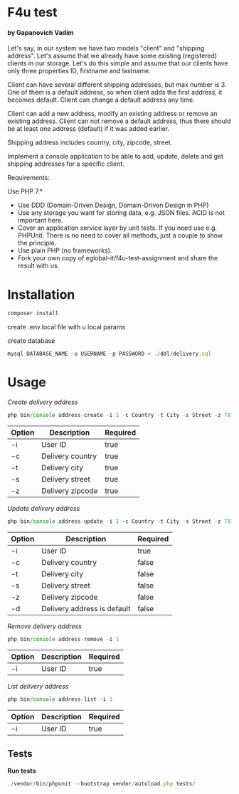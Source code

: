 # F4u test

#### by Gapanovich Vadim

Let's say, in our system we have two models "client" and "shipping address". Let's assume that we already have some existing (registered) clients in our storage. Let's do this simple and assume that our clients have only three properties ID, firstname and lastname.

Client can have several different shipping addresses, but max number is 3. One of them is a default address, so when client adds the first address, it becomes default. Client can change a default address any time.

Client can add a new address, modify an existing address or remove an existing address. Client can not remove a default address, thus there should be at least one address (default) if it was added earlier.

Shipping address includes country, city, zipcode, street.

Implement a console application to be able to add, update, delete and get shipping addresses for a specific client.

Requirements:

Use PHP 7.*
* Use DDD (Domain-Driven Design, Domain-Driven Design in PHP)
* Use any storage you want for storing data, e.g. JSON files. ACID is not important here.
* Cover an application service layer by unit tests. If you need use e.g. PHPUnit. There is no need to cover all methods, just a couple to show the principle.
* Use plain PHP (no frameworks).
* Fork your own copy of eglobal-it/f4u-test-assignment and share the result with us.

# Installation

```javascript
composer install
```

create .env.local file with u local params

create database

```javascript
mysql DATABASE_NAME -u USERNAME -p PASSWORD < ./ddl/delivery.sql
```

# Usage

_Create delivery address_
```javascript
php bin/console address-create -i 1 -c Country -t City -s Street -z 787877
```

Option | Description | Required
------------- | ------------- | -------------
-i    | User ID | true
-c | Delivery country | true
-t | Delivery city | true
-s | Delivery street | true
-z | Delivery zipcode | true




_Update delivery address_
```javascript
php bin/console address-update -i 1 -c Country -t City -s Street -z 787877 -d
```

Option | Description | Required
------------- | ------------- | -------------
-i    | User ID | true
-c | Delivery country | false
-t | Delivery city | false
-s | Delivery street | false
-z | Delivery zipcode | false
-d | Delivery address is default | false



_Remove delivery address_
```javascript
php bin/console address-remove -i 1
```

Option | Description | Required
------------- | ------------- | -------------
-i    | User ID | true

_List delivery address_
```javascript
php bin/console address-list -i 1
```

Option | Description | Required
------------- | ------------- | -------------
-i    | User ID | true

## Tests
**Run tests**
```javascript
./vendor/bin/phpunit --bootstrap vendor/autoload.php tests/
```